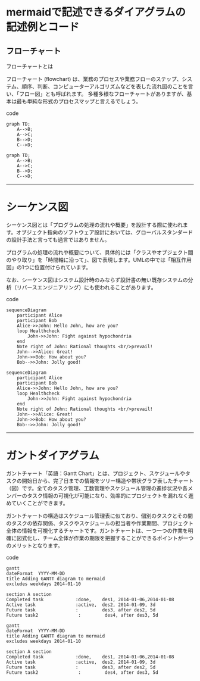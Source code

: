 # mermaidで記述できるダイアグラムの記述例とコード 

## フローチャート
フローチャートとは

フローチャート (flowchart) は、業務のプロセスや業務フローのステップ、システム、順序、判断、コンピューターアルゴリズムなどを表した流れ図のことを言い、「フロー図」とも呼ばれます。 多種多様なフローチャートがありますが、基本は最も単純な形式のプロセスマップと言えるでしょう。


code
```
graph TD;
    A-->B;
    A-->C;
    B-->D;
    C-->D;
```

```mermaid
graph TD;
    A-->B;
    A-->C;
    B-->D;
    C-->D;
```
***
# シーケンス図


シーケンス図とは「プログラムの処理の流れや概要」を設計する際に使われます。オブジェクト指向のソフトウェア設計においては、グローバルスタンダードの設計手法と言っても過言ではありません。

プログラムの処理の流れや概要について、具体的には「クラスやオブジェクト間のやり取り」を「時間軸に沿って」、図で表現します。UMLの中では「相互作用図」の1つに位置付けられています。

なお、シーケンス図はシステム設計時のみならず設計書の無い既存システムの分析（リバースエンジニアリング）にも使われることがあります。


code
```
sequenceDiagram
    participant Alice
    participant Bob
    Alice->>John: Hello John, how are you?
    loop Healthcheck
        John->>John: Fight against hypochondria
    end
    Note right of John: Rational thoughts <br/>prevail!
    John-->>Alice: Great!
    John->>Bob: How about you?
    Bob-->>John: Jolly good!
```

```mermaid
sequenceDiagram
    participant Alice
    participant Bob
    Alice->>John: Hello John, how are you?
    loop Healthcheck
        John->>John: Fight against hypochondria
    end
    Note right of John: Rational thoughts <br/>prevail!
    John-->>Alice: Great!
    John->>Bob: How about you?
    Bob-->>John: Jolly good!
```
***
# ガントダイアグラム
ガントチャート「英語：Gantt Chart」とは、プロジェクト、スケジュールやタスクの開始日から、完了日までの情報をツリー構造や帯状グラフ表したチャート（図）です。全てのタスク管理、工数管理やスケジュール管理の進捗状況や各メンバーのタスク情報の可視化が可能になり、効率的にプロジェクトを漏れなく進めていくことができます。 

ガントチャートの構造はスケジュール管理表に似ており、個別のタスクとその間のタスクの依存関係、タスクやスケジュールの担当者や作業期間、プロジェクト全体の情報を可視化するチャートです。ガントチャートは、一つ一つの作業を明確に図式化し、チーム全体が作業の期限を把握することができるポイントが一つのメリットとなります。


code
```
gantt
dateFormat  YYYY-MM-DD
title Adding GANTT diagram to mermaid
excludes weekdays 2014-01-10

section A section
Completed task            :done,    des1, 2014-01-06,2014-01-08
Active task               :active,  des2, 2014-01-09, 3d
Future task               :         des3, after des2, 5d
Future task2               :         des4, after des3, 5d
```

```mermaid
gantt
dateFormat  YYYY-MM-DD
title Adding GANTT diagram to mermaid
excludes weekdays 2014-01-10

section A section
Completed task            :done,    des1, 2014-01-06,2014-01-08
Active task               :active,  des2, 2014-01-09, 3d
Future task               :         des3, after des2, 5d
Future task2               :         des4, after des3, 5d
```


